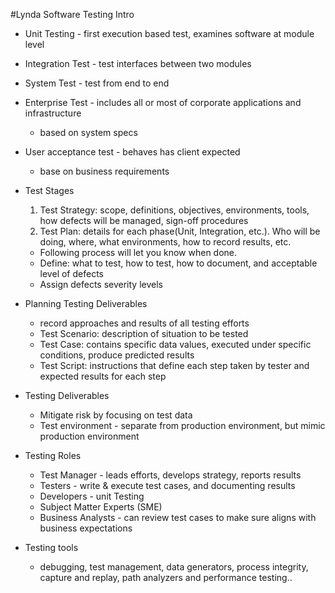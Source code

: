 #Lynda Software Testing Intro
- Unit Testing - first execution based test, examines software at module level
- Integration Test - test interfaces between two modules
- System Test - test from end to end
- Enterprise Test - includes all or most of corporate applications and infrastructure
  - based on system specs
- User acceptance test - behaves has client expected
  - base on business requirements

- Test Stages
  1. Test Strategy: scope, definitions, objectives, environments, tools, how defects will be managed, sign-off procedures
  2. Test Plan: details for each phase(Unit, Integration, etc.). Who will be doing, where, what environments, how to record results, etc.

  - Following process will let you know when done.
  - Define: what to test, how to test, how to document, and acceptable level of defects
  - Assign defects severity levels

- Planning Testing Deliverables
  - record approaches and results of all testing efforts
  - Test Scenario: description of situation to be tested
  - Test Case: contains specific data values, executed under specific conditions, produce predicted results
  - Test Script: instructions that define each step taken by tester and expected results for each step

- Testing Deliverables
  - Mitigate risk by focusing on test data
  - Test environment - separate from production environment, but mimic production environment

- Testing Roles
  - Test Manager - leads efforts, develops strategy, reports results
  - Testers - write & execute test cases, and documenting results
  - Developers - unit Testing
  - Subject Matter Experts (SME)
  - Business Analysts - can review test cases to make sure aligns with business expectations

- Testing tools
  - debugging, test management, data generators, process integrity, capture and replay, path analyzers and performance testing..

